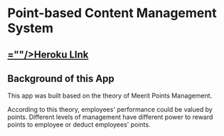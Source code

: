 # Point-based Content Management System

## <a href>=""/>Heroku LInk</a>

## Background of this App
<p>This app was built based on the theory of Meerit Points Management. </p>
<p>According to this theory, employees' performance could be valued by points. Different levels of management have different power to reward points to employee or deduct employees' points.</p>

## 